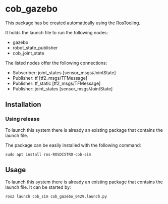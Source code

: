 # cob_gazebo

This package has be created automatically using the [RosTooling](https://github.com/ipa320/RosTooling).


It holds the launch file to run the following nodes:
- gazebo
- robot_state_publisher
- cob_joint_state

The listed nodes offer the following connections:
- Subscriber: joint_states [sensor_msgs/JointState]
- Publisher: tf [tf2_msgs/TFMessage]
- Publisher: tf_static [tf2_msgs/TFMessage]
- Publisher: joint_states [sensor_msgs/JointState]

## Installation

### Using release

To launch this system there is already an existing package that contains the launch file.

The package can be easily installed with the following command:

```
sudo apt install ros-ROSDISTRO-cob-sim
```



## Usage

To launch this system there is already an existing package that contains the launch file. It can be started by:

```
ros2 launch cob_sim cob_gazebo_0429.launch.py 
```



